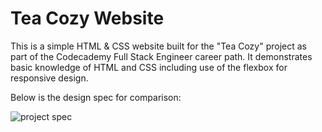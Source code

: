 # Tea Cozy Website
This is a simple HTML & CSS website built for the "Tea Cozy" project as part of the Codecademy Full Stack Engineer career path. It demonstrates basic knowledge of HTML and CSS including use of the flexbox for responsive design.

Below is the design spec for comparison:

![project spec]('./images/img-tea-cozy-redline.webp)
